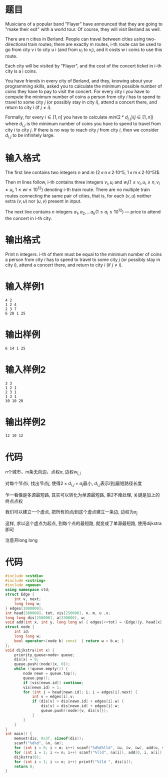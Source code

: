 # 题目

Musicians of a popular band "Flayer" have announced that they are going to "make their exit" with a world tour. Of course, they will visit Berland as well.

There are n cities in Berland. People can travel between cities using two-directional train routes; there are exactly m routes, i-th route can be used to go from city v i to city u i (and from $u_i$ to $v_i$), and it costs w i coins to use this route.

Each city will be visited by "Flayer", and the cost of the concert ticket in i-th city is a i coins.

You have friends in every city of Berland, and they, knowing about your programming skills, asked you to calculate the minimum possible number of coins they have to pay to visit the concert. For every city i you have to compute the minimum number of coins a person from city $i$ has to spend to travel to some city $j$ (or possibly stay in city $i$), attend a concert there, and return to city i (if $j ≠ i$).

Formally, for every $i \in [1,n]$ you have to calculate $min \{2*d_{i,j}\}(j \in [1, n])$ where $d_{i, j}$ is the minimum number of coins you have to spend to travel from city $i$ to city $j$. If there is no way to reach city $j$ from city $i$, then we consider $d_{i, j}$ to be infinitely large.

# 输入格式

The first line contains two integers $n$ and $m$ (2 ≤ n ≤ 2·10^5, 1 ≤ m ≤ 2·10^5)$.

Then $m$ lines follow, i-th contains three integers $v_i, u_i$ and $w_i (1 ≤ v_i, u_i ≤ n, v_i ≠ u_i, 1 ≤ w i ≤ 10^{12})$ denoting i-th train route. There are no multiple train routes connecting the same pair of cities, that is, for each $(v, u)$ neither extra $(v, u)$ nor $(u, v)$ present in input.

The next line contains $n$ integers $a_1, a_2, \dots a_k (1 ≤ a_i ≤ 10^{12})$ — price to attend the concert in i-th city.

# 输出格式

Print n integers. i-th of them must be equal to the minimum number of coins a person from city $i$ has to spend to travel to some city $j$ (or possibly stay in city $i$), attend a concert there, and return to city $i$ (if $j ≠ i$).

# 输入样例1

```
4 2
1 2 4
2 3 7
6 20 1 25
```

# 输出样例

```
6 14 1 25 
```

# 输入样例2

```
3 3
1 2 1
2 3 1
1 3 1
30 10 20
```

# 输出样例2

```
12 10 12 
```

# 代码

$n$个城市，$m$条无向边，点权$a$, 边权$w_{i,j}$

对每个节点$i$, 找出节点$j$, 使得$2 \times d_{i, j} + a_j$最小, $d_{i,j}$表示i到j最短路径长度

乍一看像是多源最短路, 其实可以转化为单源最短路, 乘2不难处理, 关键是加上的终点点权

我们可以建立一个虚点, 把所有的点$j$到这个虚点建立一条边, 边权为$a_j$

这样, 求以这个虚点为起点, 到每个点的最短路, 就变成了单源最短路, 使用dijkstra即可

注意开long long

# 代码

```cpp
#include <cstdio>
#include <cstring>
#include <queue>
using namespace std;
struct Edge {
    int v, next;
    long long w;
} edges[1000000];
int head[300000], tot, vis[250000], n, m, u ,v;
long long dis[250000], a[230000], w;
void add(int x, int y, long long w) { edges[++tot] = (Edge){y, head[x], w}, head[x] = tot; }
struct node {
    int id;
    long long w;
    bool operator<(node b) const  { return w > b.w; }
};
void dijkstra(int x) {
    priority_queue<node> queue;
    dis[x] = 0;
    queue.push((node){x, 0});
    while (!queue.empty()) {
        node newn = queue.top();
        queue.pop();
        if (vis[newn.id]) continue;
        vis[newn.id] = 1;
        for (int i = head[newn.id]; i; i = edges[i].next) {
            int v = edges[i].v;
            if (dis[v] > dis[newn.id] + edges[i].w) {
                dis[v] = dis[newn.id] + edges[i].w;
                queue.push((node){v, dis[v]});
            }
        }
    }
}
int main() {
    memset(dis, 0x3f, sizeof(dis));
    scanf("%d%d", &n, &m);
    for (int i = 0; i < m; i++) scanf("%d%d%lld", &u, &v, &w), add(u, v, 2 * w), add(v, u, 2 * w);
    for (int i = 1; i <= n; i++) scanf("%lld", &a[i]), add(0, i, a[i]);
    dijkstra(0);
    for (int i = 1; i <= n; i++) printf("%lld ", dis[i]);
    return 0;
}
```